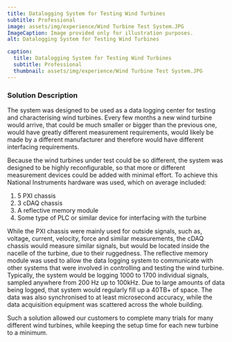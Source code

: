 ```yaml
---
title: Datalogging System for Testing Wind Turbines
subtitle: Professional
image: assets/img/experience/Wind Turbine Test System.JPG
ImageCaption: Image provided only for illustration purposes.
alt: Datalogging System for Testing Wind Turbines

caption:
  title: Datalogging System for Testing Wind Turbines
  subtitle: Professional
  thumbnail: assets/img/experience/Wind Turbine Test System.JPG
---
```

### Solution Description

The system was designed to be used as a data logging center for testing and characterising wind turbines. Every few months a new wind turbine would arrive, that could be much smaller or bigger than the previous one, would have greatly different measurement requirements, would likely be made by a different manufacturer and therefore would have different interfacing requirements.

Because the wind turbines under test could be so different, the system was designed to be highly reconfigurable, so that more or different measurement devices could be added with minimal effort. To achieve this National Instruments hardware was used, which on average included:
1. 5 PXI chassis
1. 3 cDAQ chassis
1. A reflective memory module
1. Some type of PLC or similar device for interfacing with the turbine

While the PXI chassis were mainly used for outside signals, such as, voltage, current, velocity, force and similar measurements, the cDAQ chassis would measure similar signals, but would be located inside the nacelle of the turbine, due to their ruggedness. The reflective memory module was used to allow the data logging system to communicate with other systems that were involved in controlling and testing the wind turbine. Typically, the system would be logging 1000 to 1700 individual signals, sampled anywhere from 200 Hz up to 100kHz. Due to large amounts of data being logged, that system would regularly fill up a 40TB+ of space. The data was also synchronised to at least microsecond accuracy, while the data acquisition equipment was scattered across the whole building.

Such a solution allowed our customers to complete many trials for many different wind turbines, while keeping the setup time for each new turbine to a minimum.